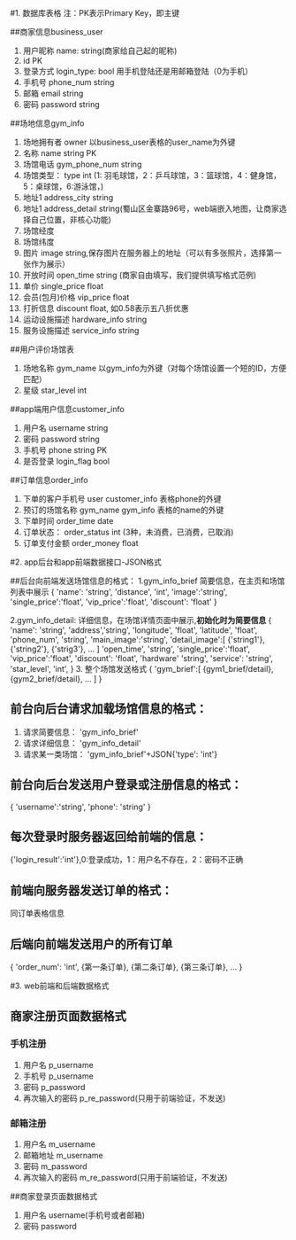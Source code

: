 ﻿#1. 数据库表格
注：PK表示Primary Key，即主键

##商家信息business_user
1. 用户昵称 name: string(商家给自己起的昵称) 
2. id PK
2. 登录方式 login_type: bool 用手机登陆还是用邮箱登陆（0为手机）
3. 手机号 phone_num string 
4. 邮箱 email string 
5. 密码 password string

##场地信息gym_info
1. 场地拥有者 owner 以business_user表格的user_name为外键
2. 名称 name string  PK
3. 场馆电话 gym_phone_num string 
3. 场馆类型： type int (1: 羽毛球馆，2：乒乓球馆，3：篮球馆，4：健身馆，5：桌球馆，6:游泳馆，)
4. 地址1 address_city string
5. 地址1 address_detail string(蜀山区金寨路96号，web端嵌入地图，让商家选择自己位置，非核心功能)
7. 场馆经度 
8. 场馆纬度 
6. 图片 image string,保存图片在服务器上的地址（可以有多张照片，选择第一张作为展示）
7. 开放时间 open_time string (商家自由填写，我们提供填写格式范例)
8. 单价 single_price float 
9. 会员(包月)价格 vip_price float
10. 打折信息 discount float, 如0.58表示五八折优惠
11. 运动设施描述 hardware_info string
12. 服务设施描述 service_info string

##用户评价场馆表
1. 场地名称 gym_name 以gym_info为外键（对每个场馆设置一个短的ID，方便匹配）
2. 星级 star_level int 


##app端用户信息customer_info
1. 用户名 username string 
2. 密码 password string 
3. 手机号 phone string PK
4. 是否登录 login_flag bool

##订单信息order_info
1. 下单的客户手机号 user customer_info 表格phone的外键
2. 预订的场馆名称  gym_name gym_info 表格的name的外键
3. 下单时间 order_time date
4. 订单状态： order_status int (3种，未消费，已消费，已取消) 
5. 订单支付金额 order_money float


#2. app后台和app前端数据接口-JSON格式

##后台向前端发送场馆信息的格式：
1.gym_info_brief 简要信息，在主页和场馆列表中展示
{
'name': 'string',
'distance', 'int',
'image':'string',
'single_price':'float',
'vip_price':'float',
'discount': 'float'
}

2.gym_info_detail: 详细信息，在场馆详情页面中展示,**初始化时为简要信息**
{
'name': 'string',
'address','string',
'longitude', 'float',
'latitude', 'float',
'phone_num', 'string',
'main_image':'string',
'detail_image':[
{'string1'},
{'string2'},
{'strig3'},
...
]
'open_time', 'string',
'single_price':'float',
'vip_price':'float',
'discount': 'float',
'hardware' 'string',
'service': 'string',
'star_level', 'int',
}
3. 整个场馆发送格式
{
'gym_brief':[
{gym1_brief/detail},
{gym2_brief/detail},
...
]
}
## 前台向后台请求加载场馆信息的格式：
1. 请求简要信息： 'gym_info_brief'
2. 请求详细信息： 'gym_info_detail'
3. 请求某一类场馆： 'gym_info_brief'+JSON{'type': 'int'}

## 前台向后台发送用户登录或注册信息的格式：
{
'username':'string',
'phone': 'string'
}

## 每次登录时服务器返回给前端的信息：
{'login_result':'int'},0:登录成功，1：用户名不存在，2：密码不正确

## 前端向服务器发送订单的格式：
同订单表格信息

## 后端向前端发送用户的所有订单
{
'order_num': 'int',
{第一条订单},
{第二条订单},
{第三条订单},
...
}


#3. web前端和后端数据格式
## 商家注册页面数据格式
### 手机注册
1. 用户名 p_username
2. 手机号 p_username
3. 密码 p_password
4. 再次输入的密码 p_re_password(只用于前端验证，不发送)

### 邮箱注册
1. 用户名 m_username
2. 邮箱地址 m_username
3. 密码 m_password
4. 再次输入的密码 m_re_password(只用于前端验证，不发送)

##商家登录页面数据格式
1. 用户名 username(手机号或者邮箱)
2. 密码 password
